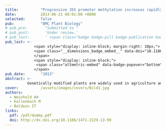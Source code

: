```yaml
---
title:          "Progressive 35S promoter methylation increases rapidly during vegetative development in transgenic Nicotiana attenuata plants"
date:           2013-06-21 00:01:00 +0800
selected:       false
pub:            "BMC Plant Biology"
# pub_pre:        "Submitted to "
# pub_post:       'Under review.'
# pub_last:       ' <span class="badge badge-pill badge-publication badge-success">Spotlight</span>'
pub_last: >- 
             <span style="display: inline-block; margin-right: 10px;">
             <span class="__dimensions_badge_embed__" data-doi="10.1186/1471-2229-13-99" data-style="small_rectangle"></span>
             </span>
             <span style="display: inline-block;">
              <span class="altmetric-embed" data-badge-popover="bottom" data-doi="10.1186/1471-2229-13-99"></span>
             </span>
pub_date:       "2013"
abstract: >-
          Genetically modified plants are widely used in agriculture and increasingly in ecological research to enable the selective manipulation of plant traits in the field. Despite their broad usage, many aspects of unwanted transgene silencing throughout plant development are still poorly understood.
cover:          /assets/images/covers/Bild1.jpg
authors:
  - Weinhold A#
  - Kallenbach M
  - Baldwin IT
links:
  pdf: /pdf/dummy.pdf
  doi: http://dx.doi.org/10.1186/1471-2229-13-99
---
```

